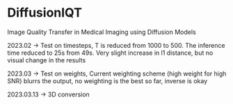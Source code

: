 # DiffusionIQT
Image Quality Transfer in Medical Imaging using Diffusion Models

2023.02 -> Test on timesteps, T is reduced from 1000 to 500. The inference time reduced to 25s from 49s. Very slight increase in l1 distance, but no visual change in the results

2023.03 -> Test on weights, Current weighting scheme (high weight for high SNR) blurrs the output, no weighting is the best so far, inverse is okay

2023.03.13 -> 3D conversion
